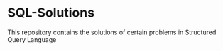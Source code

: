 # SQL-Solutions
This repository contains the solutions of certain problems in Structured Query Language
